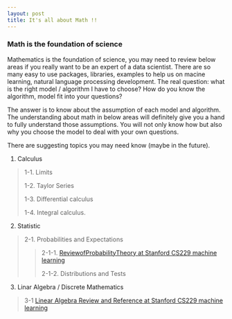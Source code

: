 ```yaml
---
layout: post
title: It's all about Math !!
---
```


### Math is the foundation of science
Mathematics is the foundation of science, you may need to review below areas if you really want to be an expert of a data scientist. There are so many easy to use packages, libraries, examples to help us on macine learning, natural language processing development. The real question: what is the right model / algorithm I have to choose? How do you know the algorithm, model fit into your questions?

The answer is to know about the assumption of each model and algorithm. The understanding about math in below areas will definitely give you a hand to fully understand those assumptions. You will not only know how but also why you choose the model to deal with your own questions.

There are suggesting topics you may need know (maybe in the future).

1. Calculus
> 1-1. Limits
>
> 1-2. Taylor Series
>
> 1-3. Differential calculus
>
> 1-4. Integral calculus.

2. Statistic
> 2-1. Probabilities and Expectations
>> 2-1-1. [ReviewofProbabilityTheory at Stanford CS229 machine learning](http://cs229.stanford.edu/section/cs229-prob.pdf)
>>
>> 2-1-2. Distributions and Tests
  
3. Linar Algebra / Discrete Mathematics

>3-1 [Linear Algebra Review and Reference at Stanford CS229 machine learning](http://cs229.stanford.edu/section/cs229-linalg.pdf)
